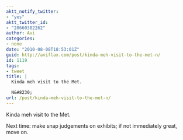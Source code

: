 ```yaml
---
aktt_notify_twitter:
- "yes"
aktt_twitter_id:
- "20660382262"
author: Avi
categories:
- none
date: "2010-08-08T18:53:01Z"
guid: http://aviflax.com/post/kinda-meh-visit-to-the-met-n/
id: 1119
tags:
- tweet
title: |
  Kinda meh visit to the Met.

  N&#8230;
url: /post/kinda-meh-visit-to-the-met-n/
---
```

Kinda meh visit to the Met.

Next time: make snap judgements on exhibits; if not immediately great, move on.